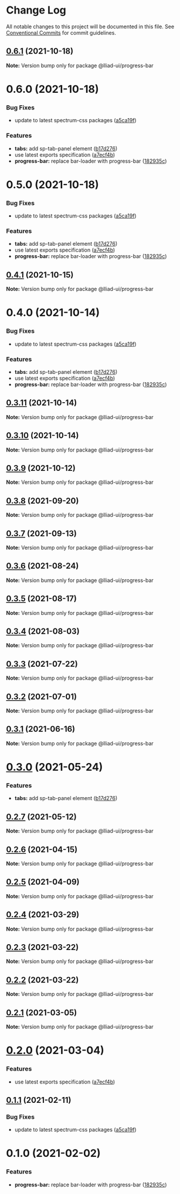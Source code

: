 # Change Log

All notable changes to this project will be documented in this file.
See [Conventional Commits](https://conventionalcommits.org) for commit guidelines.

## [0.6.1](https://github.com/gaoding-inc/Iliad-ui/compare/@lliad-ui/progress-bar@0.6.0...@lliad-ui/progress-bar@0.6.1) (2021-10-18)

**Note:** Version bump only for package @lliad-ui/progress-bar





# 0.6.0 (2021-10-18)


### Bug Fixes

* update to latest spectrum-css packages ([a5ca19f](https://github.com/gaoding-inc/Iliad-ui/commit/a5ca19f67d5b3f0951667c4441d4d977bf1e0937))


### Features

* **tabs:** add sp-tab-panel element ([b17d276](https://github.com/gaoding-inc/Iliad-ui/commit/b17d2765cf415578a31e5fa23515c25ff4c3922d))
* use latest exports specification ([a7ecf4b](https://github.com/gaoding-inc/Iliad-ui/commit/a7ecf4b6da7996f36a8a89f62cc2384709497008))
* **progress-bar:** replace bar-loader with progress-bar ([182935c](https://github.com/gaoding-inc/Iliad-ui/commit/182935c540013af9e793ccf5654113b7af5d34de))





# 0.5.0 (2021-10-18)


### Bug Fixes

* update to latest spectrum-css packages ([a5ca19f](https://github.com/gaoding-inc/Iliad-ui/commit/a5ca19f67d5b3f0951667c4441d4d977bf1e0937))


### Features

* **tabs:** add sp-tab-panel element ([b17d276](https://github.com/gaoding-inc/Iliad-ui/commit/b17d2765cf415578a31e5fa23515c25ff4c3922d))
* use latest exports specification ([a7ecf4b](https://github.com/gaoding-inc/Iliad-ui/commit/a7ecf4b6da7996f36a8a89f62cc2384709497008))
* **progress-bar:** replace bar-loader with progress-bar ([182935c](https://github.com/gaoding-inc/Iliad-ui/commit/182935c540013af9e793ccf5654113b7af5d34de))





## [0.4.1](https://github.com/adobe/spectrum-web-components/compare/@lliad-ui/progress-bar@0.4.0...@lliad-ui/progress-bar@0.4.1) (2021-10-15)

**Note:** Version bump only for package @lliad-ui/progress-bar

# 0.4.0 (2021-10-14)

### Bug Fixes

-   update to latest spectrum-css packages ([a5ca19f](https://github.com/adobe/spectrum-web-components/commit/a5ca19f67d5b3f0951667c4441d4d977bf1e0937))

### Features

-   **tabs:** add sp-tab-panel element ([b17d276](https://github.com/adobe/spectrum-web-components/commit/b17d2765cf415578a31e5fa23515c25ff4c3922d))
-   use latest exports specification ([a7ecf4b](https://github.com/adobe/spectrum-web-components/commit/a7ecf4b6da7996f36a8a89f62cc2384709497008))
-   **progress-bar:** replace bar-loader with progress-bar ([182935c](https://github.com/adobe/spectrum-web-components/commit/182935c540013af9e793ccf5654113b7af5d34de))

## [0.3.11](https://github.com/adobe/spectrum-web-components/compare/@lliad-ui/progress-bar@0.3.9...@lliad-ui/progress-bar@0.3.11) (2021-10-14)

**Note:** Version bump only for package @lliad-ui/progress-bar

## [0.3.10](https://github.com/adobe/spectrum-web-components/compare/@lliad-ui/progress-bar@0.3.9...@lliad-ui/progress-bar@0.3.10) (2021-10-14)

**Note:** Version bump only for package @lliad-ui/progress-bar

## [0.3.9](https://github.com/adobe/spectrum-web-components/compare/@lliad-ui/progress-bar@0.3.8...@lliad-ui/progress-bar@0.3.9) (2021-10-12)

**Note:** Version bump only for package @lliad-ui/progress-bar

## [0.3.8](https://github.com/adobe/spectrum-web-components/compare/@lliad-ui/progress-bar@0.3.7...@lliad-ui/progress-bar@0.3.8) (2021-09-20)

**Note:** Version bump only for package @lliad-ui/progress-bar

## [0.3.7](https://github.com/adobe/spectrum-web-components/compare/@lliad-ui/progress-bar@0.3.6...@lliad-ui/progress-bar@0.3.7) (2021-09-13)

**Note:** Version bump only for package @lliad-ui/progress-bar

## [0.3.6](https://github.com/adobe/spectrum-web-components/compare/@lliad-ui/progress-bar@0.3.5...@lliad-ui/progress-bar@0.3.6) (2021-08-24)

**Note:** Version bump only for package @lliad-ui/progress-bar

## [0.3.5](https://github.com/adobe/spectrum-web-components/compare/@lliad-ui/progress-bar@0.3.4...@lliad-ui/progress-bar@0.3.5) (2021-08-17)

**Note:** Version bump only for package @lliad-ui/progress-bar

## [0.3.4](https://github.com/adobe/spectrum-web-components/compare/@lliad-ui/progress-bar@0.3.3...@lliad-ui/progress-bar@0.3.4) (2021-08-03)

**Note:** Version bump only for package @lliad-ui/progress-bar

## [0.3.3](https://github.com/adobe/spectrum-web-components/compare/@lliad-ui/progress-bar@0.3.2...@lliad-ui/progress-bar@0.3.3) (2021-07-22)

**Note:** Version bump only for package @lliad-ui/progress-bar

## [0.3.2](https://github.com/adobe/spectrum-web-components/compare/@lliad-ui/progress-bar@0.3.1...@lliad-ui/progress-bar@0.3.2) (2021-07-01)

**Note:** Version bump only for package @lliad-ui/progress-bar

## [0.3.1](https://github.com/adobe/spectrum-web-components/compare/@lliad-ui/progress-bar@0.3.0...@lliad-ui/progress-bar@0.3.1) (2021-06-16)

**Note:** Version bump only for package @lliad-ui/progress-bar

# [0.3.0](https://github.com/adobe/spectrum-web-components/compare/@lliad-ui/progress-bar@0.2.7...@lliad-ui/progress-bar@0.3.0) (2021-05-24)

### Features

-   **tabs:** add sp-tab-panel element ([b17d276](https://github.com/adobe/spectrum-web-components/commit/b17d2765cf415578a31e5fa23515c25ff4c3922d))

## [0.2.7](https://github.com/adobe/spectrum-web-components/compare/@lliad-ui/progress-bar@0.2.6...@lliad-ui/progress-bar@0.2.7) (2021-05-12)

**Note:** Version bump only for package @lliad-ui/progress-bar

## [0.2.6](https://github.com/adobe/spectrum-web-components/compare/@lliad-ui/progress-bar@0.2.5...@lliad-ui/progress-bar@0.2.6) (2021-04-15)

**Note:** Version bump only for package @lliad-ui/progress-bar

## [0.2.5](https://github.com/adobe/spectrum-web-components/compare/@lliad-ui/progress-bar@0.2.4...@lliad-ui/progress-bar@0.2.5) (2021-04-09)

**Note:** Version bump only for package @lliad-ui/progress-bar

## [0.2.4](https://github.com/adobe/spectrum-web-components/compare/@lliad-ui/progress-bar@0.2.3...@lliad-ui/progress-bar@0.2.4) (2021-03-29)

**Note:** Version bump only for package @lliad-ui/progress-bar

## [0.2.3](https://github.com/adobe/spectrum-web-components/compare/@lliad-ui/progress-bar@0.2.2...@lliad-ui/progress-bar@0.2.3) (2021-03-22)

**Note:** Version bump only for package @lliad-ui/progress-bar

## [0.2.2](https://github.com/adobe/spectrum-web-components/compare/@lliad-ui/progress-bar@0.2.1...@lliad-ui/progress-bar@0.2.2) (2021-03-22)

**Note:** Version bump only for package @lliad-ui/progress-bar

## [0.2.1](https://github.com/adobe/spectrum-web-components/compare/@lliad-ui/progress-bar@0.2.0...@lliad-ui/progress-bar@0.2.1) (2021-03-05)

**Note:** Version bump only for package @lliad-ui/progress-bar

# [0.2.0](https://github.com/adobe/spectrum-web-components/compare/@lliad-ui/progress-bar@0.1.1...@lliad-ui/progress-bar@0.2.0) (2021-03-04)

### Features

-   use latest exports specification ([a7ecf4b](https://github.com/adobe/spectrum-web-components/commit/a7ecf4b6da7996f36a8a89f62cc2384709497008))

## [0.1.1](https://github.com/adobe/spectrum-web-components/compare/@lliad-ui/progress-bar@0.1.0...@lliad-ui/progress-bar@0.1.1) (2021-02-11)

### Bug Fixes

-   update to latest spectrum-css packages ([a5ca19f](https://github.com/adobe/spectrum-web-components/commit/a5ca19f67d5b3f0951667c4441d4d977bf1e0937))

# 0.1.0 (2021-02-02)

### Features

-   **progress-bar:** replace bar-loader with progress-bar ([182935c](https://github.com/adobe/spectrum-web-components/commit/182935c540013af9e793ccf5654113b7af5d34de))
